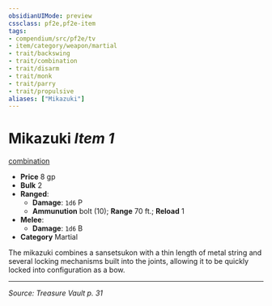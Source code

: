 ```yaml
---
obsidianUIMode: preview
cssclass: pf2e,pf2e-item
tags:
- compendium/src/pf2e/tv
- item/category/weapon/martial
- trait/backswing
- trait/combination
- trait/disarm
- trait/monk
- trait/parry
- trait/propulsive
aliases: ["Mikazuki"]
---
```

# Mikazuki *Item 1*  
[combination](combination-g-g.md "Combination Weapon Trait")  

- **Price** 8 gp
- **Bulk** 2
- **Ranged**:  
  - **Damage**: `1d6` P
  - **Ammunution** bolt (10); **Range** 70 ft.; **Reload** 1
- **Melee**:  
  - **Damage**: `1d6` B
- **Category** Martial

The mikazuki combines a sansetsukon with a thin length of metal string and several locking mechanisms built into the joints, allowing it to be quickly locked into configuration as a bow.


---
*Source: Treasure Vault p. 31*